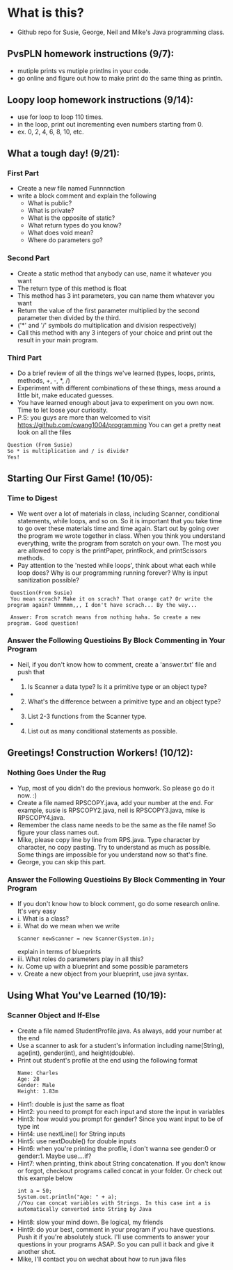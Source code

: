 # What is this?
 - Github repo for Susie, George, Neil and Mike's Java programming class.

## PvsPLN homework instructions (9/7):
 - mutiple prints vs mutiple printlns in your code.
 - go online and figure out how to make print do the same thing as println.

## Loopy loop homework instructions (9/14):
 - use for loop to loop 110 times.
 - in the loop, print out incrementing even numbers starting from 0.
 - ex. 0, 2, 4, 6, 8, 10, etc.

## What a tough day! (9/21):
### First Part
 - Create a new file named Funnnnction
 - write a block comment and explain the following
 	- What is public?
 	- What is private?
 	- What is the opposite of static?
 	- What return types do you know? 
 	- What does void mean?
 	- Where do parameters go?

### Second Part
 - Create a static method that anybody can use, name it whatever you want
 - The return type of this method is float
 - This method has 3 int parameters, you can name them whatever you want
 - Return the value of the first parameter multiplied by the second parameter then divided by the third. 
 - ('\*' and '/' symbols do multiplication and division respectively)
 - Call this method with any 3 integers of your choice and print out the result in your main program.
 
### Third Part
 - Do a brief review of all the things we've learned (types, loops, prints, methods, +, -, *, /)
 - Experiment with different combinations of these things, mess around a little bit, make educated guesses.
 - You have learned enough about java to experiment on you own now. Time to let loose your curiosity.
 - P.S: you guys are more than welcomed to visit https://github.com/cwang1004/programming You can get a pretty neat look on all the     files 
```
Question (From Susie)
So * is multiplication and / is divide?
Yes!
```

## Starting Our First Game! (10/05):
### Time to Digest
 - We went over a lot of materials in class, including Scanner, conditional statements, while loops, and so on. So it is important that you take time to go over these materials time and time again. Start out by going over the program we wrote together in class. When you think you understand everything, write the program from scratch on your own. The most you are allowed to copy is the printPaper, printRock, and printScissors methods.
 - Pay attention to the 'nested while loops', think about what each while loop does? Why is our programming running forever? Why is input sanitization possible?
```
 Question(From Susie)
 You mean scrach? Make it on scrach? That orange cat? Or write the program again? Ummmmm,,, I don't have scrach... By the way...
 
 Answer: From scratch means from nothing haha. So create a new program. Good question!
```

### Answer the Following Questioins By Block Commenting in Your Program
- Neil, if you don't know how to comment, create a 'answer.txt' file and push that
- 1. Is Scanner a data type? Is it a primitive type or an object type?
- 2. What's the difference between a primitive type and an object type?
- 3. List 2-3 functions from the Scanner type.
- 4. List out as many conditional statements as possible.

## Greetings! Construction Workers! (10/12):
### Nothing Goes Under the Rug
- Yup, most of you didn't do the previous homwork. So please go do it now. :)
- Create a file named RPSCOPY.java, add your number at the end. For example, susie is RPSCOPY2.java, neil is RPSCOPY3.java, mike is RPSCOPY4.java.
- Remember the class name needs to be the same as the file name! So figure your class names out.
- Mike, please copy line by line from RPS.java. Type character by character, no copy pasting. Try to understand as much as possible. Some things are impossible for you understand now so that's fine.
- George, you can skip this part.

### Answer the Following Questioins By Block Commenting in Your Program
- If you don't know how to block comment, go do some research online. It's very easy
- i. What is a class?
- ii. What do we mean when we write
	```
	Scanner newScanner = new Scanner(System.in); 
	```
	explain in terms of blueprints
- iii. What roles do parameters play in all this?
- iv. Come up with a blueprint and some possible parameters
- v. Create a new object from your blueprint, use java syntax.

## Using What You've Learned (10/19):
### Scanner Object and If-Else
- Create a file named StudentProfile.java. As always, add your number at the end
- Use a scanner to ask for a student's information including name(String), age(int), gender(int), and height(double).
- Print out student's profile at the end using the following format
	```
	Name: Charles
	Age: 28
	Gender: Male
	Height: 1.83m
	```
- Hint1: double is just the same as float
- Hint2: you need to prompt for each input and store the input in variables
- Hint3: how would you prompt for gender? Since you want input to be of type int
- Hint4: use nextLine() for String inputs
- Hint5: use nextDouble() for double inputs
- Hint6: when you're printing the profile, i don't wanna see gender:0 or gender:1. Maybe use....if?
- Hint7: when printing, think about String concatenation. If you don't know or forgot, checkout programs called concat in your folder. Or check out this example below
	```
	int a = 50;
	System.out.println("Age: " + a);
	//You can concat variables with Strings. In this case int a is automatically converted into String by Java
	```
- Hint8: slow your mind down. Be logical, my friends
- Hint9: do your best, comment in your program if you have questions. Push it if you're absolutely stuck. I'll use comments to answer your questions in your programs ASAP. So you can pull it back and give it another shot.
- Mike, I'll contact you on wechat about how to run java files
